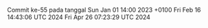 Commit ke-55 pada tanggal Sun Jan 01 14:00 2023 +0100
Fri Feb 16 14:43:06 UTC 2024
Fri Apr 26 07:23:29 UTC 2024
